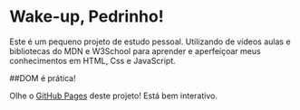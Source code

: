 # Wake-up, Pedrinho!

Este é um pequeno projeto de estudo pessoal. Utilizando de vídeos aulas e bibliotecas do MDN e W3School para aprender e aperfeiçoar meus conhecimentos em HTML, Css e JavaScript. 

##DOM é prática! 


Olhe o [GitHub Pages](https://pages.github.com/) deste projeto! Está bem interativo. 
